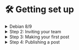 # 🛠 Getting set up

<details>

<summary>Debian 8/9</summary>

```r
# Setting up a Node.js Server on Debian 9

1. Install Node.js and npm on Debian 9:
\`\`\`
sudo apt-get update
sudo apt-get install nodejs
sudo apt-get install npm
\`\`\`

2. Create a new directory for your node.js server project and navigate into it:
\`\`\`
mkdir my-server
cd my-server
\`\`\`

3. Copy the already compiled .js files for your server into the my-server directory.

4. Open terminal and navigate to the my-server folder. 

5. Start the server using the command:
\`\`\`
node <filename>.js
\`\`\`
Replace `<filename>` with the name of the main file of the server.

6. Verify that the server is running by visiting [http://localhost:3000](http://localhost:3000) (or the specified port in the .js file) in a web browser.

7. To stop the server, press `CTRL + C` in the terminal where the server is running.

That's it! Your Node.js server should now be up and running on Debian 9.
```

</details>



<details>

<summary>Step 2: Inviting your team</summary>



</details>

<details>

<summary>Step 3: Making your first post</summary>



</details>

<details>

<summary>Step 4: Publishing a post</summary>



</details>
